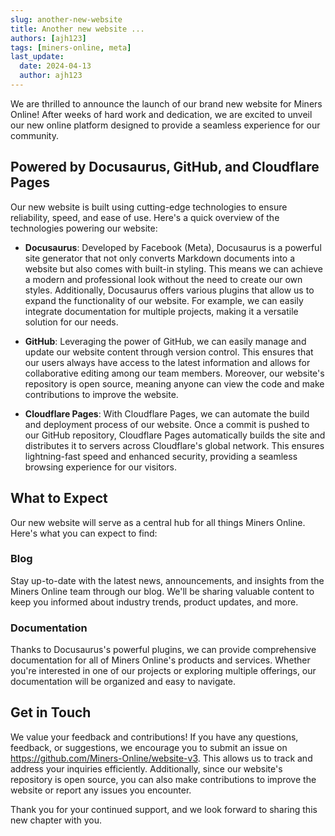 ```yaml
---
slug: another-new-website
title: Another new website ...
authors: [ajh123]
tags: [miners-online, meta]
last_update:
  date: 2024-04-13
  author: ajh123
---
```


We are thrilled to announce the launch of our brand new website for Miners Online! After weeks of hard work and dedication, we are excited to unveil our new online platform designed to provide a seamless experience for our community.

## Powered by Docusaurus, GitHub, and Cloudflare Pages

Our new website is built using cutting-edge technologies to ensure reliability, speed, and ease of use. Here's a quick overview of the technologies powering our website:

- **Docusaurus**: Developed by Facebook (Meta), Docusaurus is a powerful site generator that not only converts Markdown documents into a website but also comes with built-in styling. This means we can achieve a modern and professional look without the need to create our own styles. Additionally, Docusaurus offers various plugins that allow us to expand the functionality of our website. For example, we can easily integrate documentation for multiple projects, making it a versatile solution for our needs.

- **GitHub**: Leveraging the power of GitHub, we can easily manage and update our website content through version control. This ensures that our users always have access to the latest information and allows for collaborative editing among our team members. Moreover, our website's repository is open source, meaning anyone can view the code and make contributions to improve the website.

- **Cloudflare Pages**: With Cloudflare Pages, we can automate the build and deployment process of our website. Once a commit is pushed to our GitHub repository, Cloudflare Pages automatically builds the site and distributes it to servers across Cloudflare's global network. This ensures lightning-fast speed and enhanced security, providing a seamless browsing experience for our visitors.

## What to Expect

Our new website will serve as a central hub for all things Miners Online. Here's what you can expect to find:

### Blog

Stay up-to-date with the latest news, announcements, and insights from the Miners Online team through our blog. We'll be sharing valuable content to keep you informed about industry trends, product updates, and more.

### Documentation

Thanks to Docusaurus's powerful plugins, we can provide comprehensive documentation for all of Miners Online's products and services. Whether you're interested in one of our projects or exploring multiple offerings, our documentation will be organized and easy to navigate.

## Get in Touch

We value your feedback and contributions! If you have any questions, feedback, or suggestions, we encourage you to submit an issue on https://github.com/Miners-Online/website-v3. This allows us to track and address your inquiries efficiently. Additionally, since our website's repository is open source, you can also make contributions to improve the website or report any issues you encounter.

Thank you for your continued support, and we look forward to sharing this new chapter with you.
